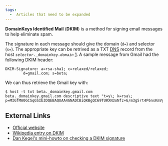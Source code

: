 ```yaml
---
tags:
  -  Articles that need to be expanded 
---
```

**DomainKeys Identified Mail** (**DKIM**) is a method for signing email
messages to help eliminate spam.

The signature in each message should give the domain (`d=`) and selector
(`s=`). The appropriate key can be retrived as a TXT
[DNS](domain_name_system.md) record from the host
*`selector`*`._domainkey.`*`domain`*
[1](http://www.elandsys.com/resources/sendmail/dkim.html). A sample
message from Gmail had the following DKIM header:

    DKIM-Signature: a=rsa-sha1; c=relaxed/relaxed;
            d=gmail.com; s=beta;

We can thus retrieve the Gmail key with:

    $ host -t txt beta._domainkey.gmail.com
    beta._domainkey.gmail.com descriptive text "t=y\; k=rsa\; p=MIGfMA0GCSqGSIb3DQEBAQUAA4GNADCBiQKBgQC69TURXN3oNfz+G/m3g5rt4P6nsKmVgU1D6cw2X6BnxKJNlQKm10f8tMx6P6bN7juTR1BeD8ubaGqtzm2rWK4LiMJqhoQcwQziGbK1zp/MkdXZEWMCflLY6oUITrivK7JNOLXtZbdxJG2y/RAHGswKKyVhSP9niRsZF/IBr5p8uQIDAQAB"

## External Links

- [Official website](http://www.dkim.org/)
- [Wikipedia entry on
  DKIM](http://en.wikipedia.org/wiki/DomainKeys_Identified_Mail)
- [Dan Kegel's mini-howto on checking a DKIM
  signature](http://kegel.com/validating-email-with-dkim.html)